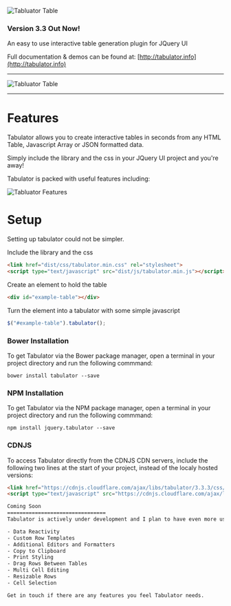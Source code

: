 ![Tabluator Table](http://olifolkerd.github.io/tabulator/images/tabulator.png)

### Version 3.3 Out Now!

An easy to use interactive table generation plugin for JQuery UI

Full documentation & demos can be found at: [http://tabulator.info](http://tabulator.info)
***
![Tabluator Table](http://tabulator.info/images/tabulator_table.jpg)
***
Features
================================
Tabulator allows you to create interactive tables in seconds from any HTML Table, Javascript Array or JSON formatted data.

Simply include the library and the css in your JQuery UI project and you're away!

Tabulator is packed with useful features including:

![Tabluator Features](http://olifolkerd.github.io/tabulator/images/featurelist_share.png)

Setup
================================
Setting up tabulator could not be simpler.

Include the library and the css
```html
<link href="dist/css/tabulator.min.css" rel="stylesheet">
<script type="text/javascript" src="dist/js/tabulator.min.js"></script>
```

Create an element to hold the table
```html
<div id="example-table"></div>
```

Turn the element into a tabulator with some simple javascript
```js
$("#example-table").tabulator();
```


### Bower Installation
To get Tabulator via the Bower package manager, open a terminal in your project directory and run the following commmand:
```
bower install tabulator --save
```

### NPM Installation
To get Tabulator via the NPM package manager, open a terminal in your project directory and run the following commmand:
```
npm install jquery.tabulator --save
```

### CDNJS
To access Tabulator directly from the CDNJS CDN servers, include the following two lines at the start of your project, instead of the localy hosted versions:
```html
<link href="https://cdnjs.cloudflare.com/ajax/libs/tabulator/3.3.3/css/tabulator.min.css" rel="stylesheet">
<script type="text/javascript" src="https://cdnjs.cloudflare.com/ajax/libs/tabulator/3.3.3/js/tabulator.min.js"></script>

Coming Soon
================================
Tabulator is actively under development and I plan to have even more useful features implemented soon, including:

- Data Reactivity
- Custom Row Templates
- Additional Editors and Formatters
- Copy to Clipboard
- Print Styling
- Drag Rows Between Tables
- Multi Cell Editing
- Resizable Rows
- Cell Selection

Get in touch if there are any features you feel Tabulator needs.